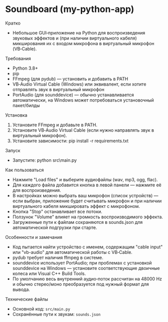 # Soundboard (my-python-app)

Кратко
- Небольшое GUI‑приложение на Python для воспроизведения звуковых эффектов и (при наличии виртуального кабеля) микширования их с входом микрофона в виртуальный микрофон (VB‑Cable).

Требования
- Python 3.8+
- pip
- FFmpeg (для pydub) — установить и добавить в PATH
- VB‑Audio Virtual Cable (Windows) или эквивалент, если хотите отправлять звук в виртуальный микрофон
- PortAudio (для sounddevice) — обычно устанавливается автоматически, на Windows может потребоваться установочный пакет/билды

Установка
1. Установите FFmpeg и добавьте в PATH.
2. Установите VB‑Audio Virtual Cable (если нужно направлять звук в виртуальный микрофон).
3. Установите зависимости:
   pip install -r requirements.txt

Запуск
- Запустите:
  python src\main.py

Как пользоваться
- Нажмите "Load files" и выберите аудиофайлы (wav, mp3, ogg, flac).
- Для каждого файла добавится кнопка в левой панели — нажмите её для воспроизведения.
- В настройках можно выбрать ваш микрофон (список устройств) — если выбран, приложение будет считывать микрофон и при наличии виртуального кабеля микшировать эффект с микрофоном.
- Кнопка "Stop" останавливает все потоки.
- Ползунок "Volume" влияет на громкость воспроизводимого эффекта.
- Загруженные пути к файлам сохраняются в sounds.json для автоматической подгрузки при старте.

Особенности и замечания
- Код пытается найти устройство с именем, содержащим "cable input" или "vb-audio" для автоматической работы с VB‑Cable.
- pydub требует наличия ffmpeg в системе.
- sounddevice использует PortAudio; при проблемах с установкой sounddevice на Windows — установите соответствующие двоичные колеса или Visual C++ Build Tools.
- По умолчанию весь внутренний аудио‑поток рассчитан на 48000 Hz и обычно стерео/моно преобразуется под нужный формат для вывода.

Технические файлы
- Основной код: `src/main.py`
- Сохранённые пути к звукам: `sounds.json`